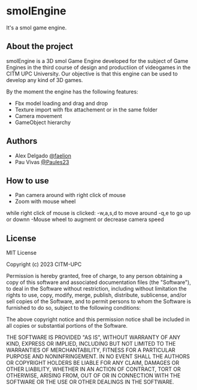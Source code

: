 # smolEngine
It's a smol game engine.

## About the project

smolEngine is a 3D smol Game Engine developed for the subject of Game Engines in the third course of design and productiion of videogames in the CITM UPC University. Our objective is that this engine can be used to develop any kind of 3D games.

By the moment the engine has the following features:
- Fbx model loading and drag and drop
- Texture import with fbx attachement or in the same folder
- Camera movement
- GameObject hierarchy

## Authors

- Alex Delgado [@faelion](https://github.com/faelion)
- Pau Vivas [@Paules23](https://github.com/Paules23)

## How to use

- Pan camera around with right click of mouse
- Zoom with mouse wheel

while right click of mouse is clicked:
-w,a,s,d to move around 
-q,e to go up or downn
-Mouse wheel to augment or decrease camera speed

## License

MIT License

Copyright (c) 2023 CITM-UPC

Permission is hereby granted, free of charge, to any person obtaining a copy
of this software and associated documentation files (the "Software"), to deal
in the Software without restriction, including without limitation the rights
to use, copy, modify, merge, publish, distribute, sublicense, and/or sell
copies of the Software, and to permit persons to whom the Software is
furnished to do so, subject to the following conditions:

The above copyright notice and this permission notice shall be included in all
copies or substantial portions of the Software.

THE SOFTWARE IS PROVIDED "AS IS", WITHOUT WARRANTY OF ANY KIND, EXPRESS OR
IMPLIED, INCLUDING BUT NOT LIMITED TO THE WARRANTIES OF MERCHANTABILITY,
FITNESS FOR A PARTICULAR PURPOSE AND NONINFRINGEMENT. IN NO EVENT SHALL THE
AUTHORS OR COPYRIGHT HOLDERS BE LIABLE FOR ANY CLAIM, DAMAGES OR OTHER
LIABILITY, WHETHER IN AN ACTION OF CONTRACT, TORT OR OTHERWISE, ARISING FROM,
OUT OF OR IN CONNECTION WITH THE SOFTWARE OR THE USE OR OTHER DEALINGS IN THE
SOFTWARE.

